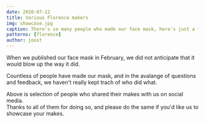 ```yaml
---
date: 2020-07-12
title: Various Florence makers
img: showcase.jpg
caption: There's so many people who made our face mask, here's just a few of them
patterns: [florence]
author: joost
---
```


When we published our face mask in February, we did not anticipate that it would blow up the way it did.

Countless of people have made our mask, and in the avalange of questions and feedback, we haven't really
kept trach of who did what.

Above is selection of people who shared their makes with us on social media.  
Thanks to all of them for doing so, and please do the same if you'd like us to showcase your makes.
